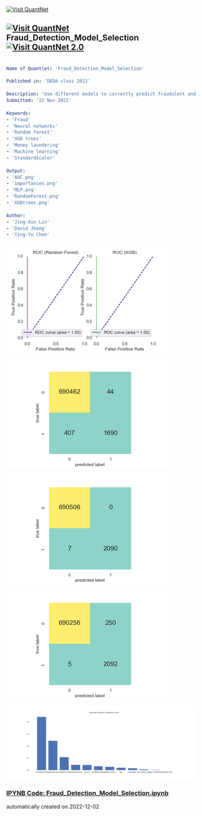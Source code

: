 [<img src="https://github.com/QuantLet/Styleguide-and-FAQ/blob/master/pictures/banner.png" width="888" alt="Visit QuantNet">](http://quantlet.de/)

## [<img src="https://github.com/QuantLet/Styleguide-and-FAQ/blob/master/pictures/qloqo.png" alt="Visit QuantNet">](http://quantlet.de/) **Fraud_Detection_Model_Selection** [<img src="https://github.com/QuantLet/Styleguide-and-FAQ/blob/master/pictures/QN2.png" width="60" alt="Visit QuantNet 2.0">](http://quantlet.de/)

```yaml

Name of Quantlet: 'Fraud_Detection_Model_Selection'

Published in: 'DEDA class 2022'

Description: 'Use different models to correctly predict fraudulent and valid transactions.'
Submitted: '22 Nov 2022'

Keywords: 
- 'Fraud'
- 'Neural networks'
- 'Random forest'
- 'XGB trees'
- 'Money laundering'
- 'Machine learning'
- 'StandardScaler'

Output:
- 'AUC.png'
- 'importances.png'
- 'MLP.png'
- 'RandomForest.png'
- 'XGBtrees.png'

Author: 
- 'Jing-Xun Lin'
- 'David Jheng'
- 'Ying-Yu Chen'
```

![Picture1](AUC.png)

![Picture2](MLP.png)

![Picture3](RandomForest.png)

![Picture4](XGBtrees.png)

![Picture5](importances.png)

### [IPYNB Code: Fraud_Detection_Model_Selection.ipynb](Fraud_Detection_Model_Selection.ipynb)


automatically created on 2022-12-02